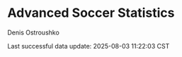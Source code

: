 # Advanced Soccer Statistics
Denis Ostroushko

<!-- gfm -->

Last successful data update: 2025-08-03 11:22:03 CST
